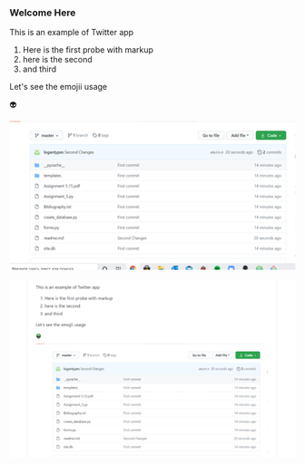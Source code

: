 ### Welcome Here

This is an example of Twitter app

1. Here is the first probe with markup
2. here is the second
3. and third

Let's see the emojii usage

:alien:


![GitHub Logo](/Pic1.PNG)


![GitHub Logo](/Pic2.PNG)

